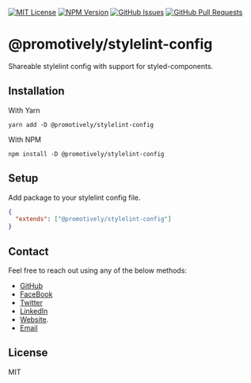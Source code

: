 [![MIT License](https://img.shields.io/badge/License-MIT-yellow.svg)](https://opensource.org/licenses/MIT)
[![NPM Version](https://badge.fury.io/js/%40promotively%2Fstylelint-config.svg)](https://badge.fury.io/js/%40promotively%2Fstylelint-config)
[![GitHub Issues](https://img.shields.io/github/issues/promotively/stylelint-config.svg)](https://github.com/promotively/stylelint-config/issues)
[![GitHub Pull Requests](https://img.shields.io/github/issues-pr/promotively/stylelint-config.svg)](https://GitHub.com/promotively/stylelint-config/pull/)

# @promotively/stylelint-config

Shareable stylelint config with support for styled-components.

## Installation

With Yarn

`yarn add -D @promotively/stylelint-config`

With NPM

`npm install -D @promotively/stylelint-config`

## Setup

Add package to your stylelint config file.

```json
{
  "extends": ["@promotively/stylelint-config"]
}
```

## Contact

Feel free to reach out using any of the below methods:

- [GitHub](https://github.com/promotively)
- [FaceBook](https://facebook.com/promotively)
- [Twitter](https://twitter.com/promotively)
- [LinkedIn](https://linkedin.com/company/promotively)
- [Website](https://promotively.com).
- [Email](mailto:hello@promotively.com)

## License

MIT
